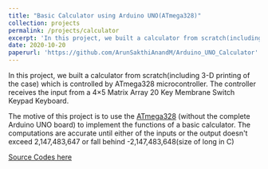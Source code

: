 ```yaml
---
title: "Basic Calculator using Arduino UNO(ATmega328)"
collection: projects
permalink: /projects/calculator
excerpt: 'In this project, we built a calculator from scratch(including 3-D printing of the case) which is controlled by ATmega328 microcontroller. The controller receives the input from a 4×5 Matrix Array 20 Key Membrane Switch Keypad Keyboard.'
date: 2020-10-20
paperurl: 'https://github.com/ArunSakthiAnandM/Arduino_UNO_Calculator'
---
```


In this project, we built a calculator from scratch(including 3-D printing of the case) which is controlled by ATmega328 microcontroller. The controller receives the input from a 4×5 Matrix Array 20 Key Membrane Switch Keypad Keyboard.

The motive of this project is to use the [ATmega328](https://www.microchip.com/en-us/product/ATmega328) (without the complete Arduino UNO board) to implement the functions of a basic calculator. The computations are accurate until either of the inputs or the output doesn't exceed 2,147,483,647 or fall behind -2,147,483,648(size of long in C)

[Source Codes here](https://github.com/ArunSakthiAnandM/Arduino_UNO_Calculator)
